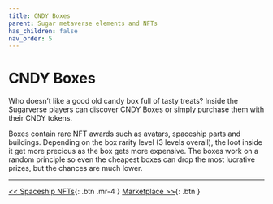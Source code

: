 ```yaml
---
title: CNDY Boxes
parent: Sugar metaverse elements and NFTs
has_children: false
nav_order: 5
---
```


# CNDY Boxes

Who doesn’t like a good old candy box full of tasty treats? Inside the Sugarverse players can discover CNDY Boxes or simply purchase them with their CNDY tokens.

Boxes contain rare NFT awards such as avatars, spaceship parts and buildings. Depending on the box rarity level (3 levels overall), the loot inside it get more precious as the box gets more expensive. The boxes work on a random principle so even the cheapest boxes can drop the most lucrative prizes, but the chances are much lower.

---

[<< Spaceship NFTs](https://sugarverse.github.io/3_4_spaceships.html){: .btn .mr-4 }
[Marketplace >>](https://sugarverse.github.io/3_6_marketplace.html){: .btn }
